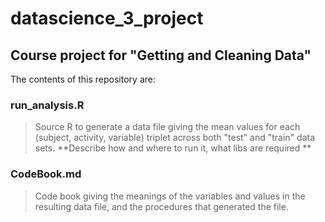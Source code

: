 # datascience_3_project
## Course project for "Getting and Cleaning Data"

The contents of this repository are:

### run_analysis.R
> Source R to generate a data file giving the mean values for each (subject, activity, variable) triplet across both "test" and "train" data sets.
**Describe how and where to run it, what libs are required **


### CodeBook.md
> Code book giving the meanings of the variables and values in the resulting data file, and the procedures that generated the file.


